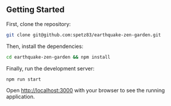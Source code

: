 ## Getting Started

First, clone the repository:

```bash
git clone git@github.com:spetz83/earthquake-zen-garden.git
```

Then, install the dependencies:

```bash
cd earthquake-zen-garden && npm install
```

Finally, run the development server:

```bash
npm run start
```

Open [http://localhost:3000](http://localhost:3000) with your browser to see the running application.
